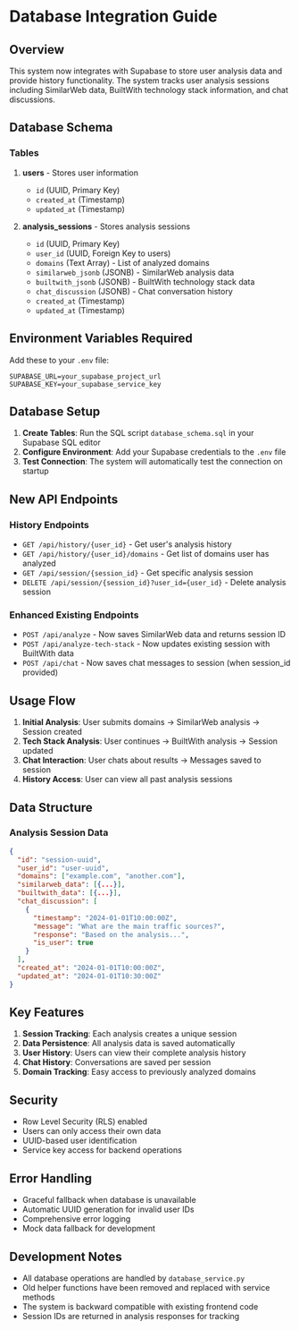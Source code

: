# Database Integration Guide

## Overview
This system now integrates with Supabase to store user analysis data and provide history functionality. The system tracks user analysis sessions including SimilarWeb data, BuiltWith technology stack information, and chat discussions.

## Database Schema

### Tables

1. **users** - Stores user information
   - `id` (UUID, Primary Key)
   - `created_at` (Timestamp)
   - `updated_at` (Timestamp)

2. **analysis_sessions** - Stores analysis sessions
   - `id` (UUID, Primary Key)
   - `user_id` (UUID, Foreign Key to users)
   - `domains` (Text Array) - List of analyzed domains
   - `similarweb_jsonb` (JSONB) - SimilarWeb analysis data
   - `builtwith_jsonb` (JSONB) - BuiltWith technology stack data
   - `chat_discussion` (JSONB) - Chat conversation history
   - `created_at` (Timestamp)
   - `updated_at` (Timestamp)

## Environment Variables Required

Add these to your `.env` file:

```env
SUPABASE_URL=your_supabase_project_url
SUPABASE_KEY=your_supabase_service_key
```

## Database Setup

1. **Create Tables**: Run the SQL script `database_schema.sql` in your Supabase SQL editor
2. **Configure Environment**: Add your Supabase credentials to the `.env` file
3. **Test Connection**: The system will automatically test the connection on startup

## New API Endpoints

### History Endpoints

- `GET /api/history/{user_id}` - Get user's analysis history
- `GET /api/history/{user_id}/domains` - Get list of domains user has analyzed
- `GET /api/session/{session_id}` - Get specific analysis session
- `DELETE /api/session/{session_id}?user_id={user_id}` - Delete analysis session

### Enhanced Existing Endpoints

- `POST /api/analyze` - Now saves SimilarWeb data and returns session ID
- `POST /api/analyze-tech-stack` - Now updates existing session with BuiltWith data
- `POST /api/chat` - Now saves chat messages to session (when session_id provided)

## Usage Flow

1. **Initial Analysis**: User submits domains → SimilarWeb analysis → Session created
2. **Tech Stack Analysis**: User continues → BuiltWith analysis → Session updated
3. **Chat Interaction**: User chats about results → Messages saved to session
4. **History Access**: User can view all past analysis sessions

## Data Structure

### Analysis Session Data
```json
{
  "id": "session-uuid",
  "user_id": "user-uuid",
  "domains": ["example.com", "another.com"],
  "similarweb_data": [{...}],
  "builtwith_data": [{...}],
  "chat_discussion": [
    {
      "timestamp": "2024-01-01T10:00:00Z",
      "message": "What are the main traffic sources?",
      "response": "Based on the analysis...",
      "is_user": true
    }
  ],
  "created_at": "2024-01-01T10:00:00Z",
  "updated_at": "2024-01-01T10:30:00Z"
}
```

## Key Features

1. **Session Tracking**: Each analysis creates a unique session
2. **Data Persistence**: All analysis data is saved automatically
3. **User History**: Users can view their complete analysis history
4. **Chat History**: Conversations are saved per session
5. **Domain Tracking**: Easy access to previously analyzed domains

## Security

- Row Level Security (RLS) enabled
- Users can only access their own data
- UUID-based user identification
- Service key access for backend operations

## Error Handling

- Graceful fallback when database is unavailable
- Automatic UUID generation for invalid user IDs
- Comprehensive error logging
- Mock data fallback for development

## Development Notes

- All database operations are handled by `database_service.py`
- Old helper functions have been removed and replaced with service methods
- The system is backward compatible with existing frontend code
- Session IDs are returned in analysis responses for tracking
